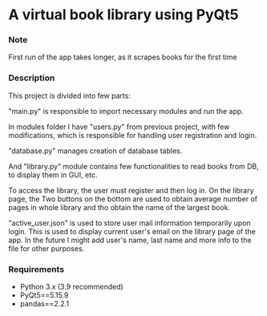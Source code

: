 # A virtual book library using PyQt5

### Note
First run of the app takes longer, as it scrapes books for the first time

### Description
This project is divided into few parts:

"main.py" is responsible to import necessary modules and run the app.

In modules folder I have "users.py" from previous project, with few modifications, which is responsible
for handling user registration and login.

"database.py" manages creation of database tables.

And "library.py" module contains few functionalities to read books from DB, to display them in GUI,
etc.

To access the library, the user must register and then log in.
On the library page, the Two buttons on the bottom are used to obtain average number of pages in whole library
and tho obtain the name of the largest book.

"active_user.json" is used to store user mail information temporarily upon login.
This is used to display current user's email on the library page of the app.
In the future I might add user's name, last name and more info to the file for other purposes.

### Requirements
- Python 3.x (3.9 recommended)
- PyQt5==5.15.9
- pandas==2.2.1
